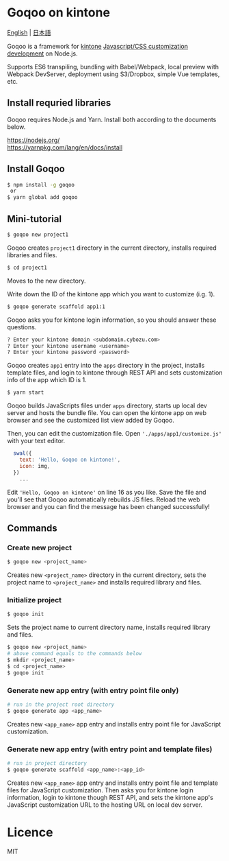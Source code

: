 # Goqoo on kintone

[English](/README.md) | [日本語](/README.ja.md)

Goqoo is a framework for [kintone](https://www.kintone.com/) [Javascript/CSS customization development](https://developer.kintone.io/hc/en-us/articles/115003211808) on Node.js.

Supports ES6 transpiling, bundling with Babel/Webpack, local preview with Webpack DevServer, deployment using S3/Dropbox, simple Vue templates, etc.

## Install requried libraries

Goqoo requires Node.js and Yarn. Install both according to the documents below.

https://nodejs.org/  
https://yarnpkg.com/lang/en/docs/install

## Install Goqoo

```sh
$ npm install -g goqoo
 or
$ yarn global add goqoo
```

## Mini-tutorial

```sh
$ goqoo new project1
```
Goqoo creates `project1` directory in the current directory, installs required libraries and files.


```sh
$ cd project1
```
Moves to the new directory.

Write down the ID of the kintone app which you want to customize (i.g. 1).

```sh
$ goqoo generate scaffold app1:1
```
Goqoo asks you for kintone login information, so you should answer these questions.

```sh
? Enter your kintone domain <subdomain.cybozu.com>
? Enter your kintone username <username>
? Enter your kintone password <password>
```
Goqoo creates `app1` entry into the `apps` directory in the project, installs template files, and login to kintone through REST API and sets customization info of the app which ID is 1.

```sh
$ yarn start
```
Goqoo builds JavaScripts files under `apps` directory, starts up local dev server and hosts the bundle file. You can open the kintone app on web browser and see the customized list view added by Goqoo.

Then, you can edit the customization file. Open `'./apps/app1/customize.js'` with your text editor.

```js
  swal({
    text: 'Hello, Goqoo on kintone!',
    icon: img,
  })
    ...
```
Edit `'Hello, Goqoo on kintone'` on line 16 as you like. Save the file and you'll see that Goqoo automatically rebuilds JS files. Reload the web browser and you can find the message has been changed successfully!

## Commands

### Create new project

```sh
$ goqoo new <project_name>
```
Creates new `<project_name>` directory in the current directory, sets the project name to `<project_name>` and installs required library and files. 

### Initialize project

```sh
$ goqoo init
```
Sets the project name to current directory name, installs required library and files.

```sh
$ goqoo new <project_name>
# above command equals to the commands below
$ mkdir <project_name>
$ cd <project_name>
$ goqoo init
```

### Generate new app entry (with entry point file only)

```sh
# run in the project root directory
$ goqoo generate app <app_name>
```
Creates new `<app_name>` app entry and installs entry point file for JavaScript customization.

### Generate new app entry (with entry point and template files)

```sh
# run in project directory
$ goqoo generate scaffold <app_name>:<app_id>
```
Creates new `<app_name>` app entry and installs entry point file and template files for JavaScript customization. Then asks you for kintone login information, login to kintone though REST API, and sets the kintone app's JavaScript customization URL to the hosting URL on local dev server.

# Licence

MIT
